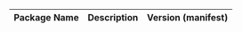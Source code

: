 | Package Name | Description  | Version (manifest) |
|:------------:|:------------:|:------------------:|
